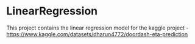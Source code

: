# LinearRegression
This project contains the linear regression model for the kaggle project - https://www.kaggle.com/datasets/dharun4772/doordash-eta-prediction
